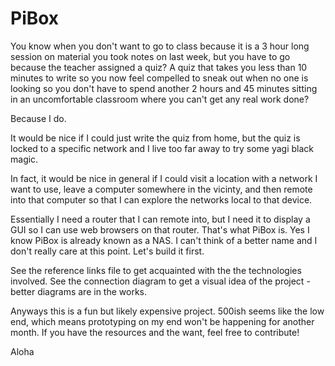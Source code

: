 # PiBox

You know when you don't want to go to class because it is a 3 hour long session on material you took notes on last week, but you have to go because the teacher assigned a quiz? A quiz that takes you less than 10 minutes to write so you now feel compelled to sneak out when no one is looking so you don't have to spend another 2 hours and 45 minutes sitting in an uncomfortable classroom where you can't get any real work done?

Because I do.

It would be nice if I could just write the quiz from home, but the quiz is locked to a specific network and I live too far away to try some yagi black magic.

In fact, it would be nice in general if I could visit a location with a network I want to use, leave a computer somewhere in the vicinty, and then remote into that computer so that I can explore the networks local to that device. 

Essentially I need a router that I can remote into, but I need it to display a GUI so I can use web browsers on that router. That's what PiBox is. Yes I know PiBox is already known as a NAS. I can't think of a better name and I don't really care at this point. Let's build it first.

See the reference links file to get acquainted with the the technologies involved. See the connection diagram to get a visual idea of the project - better diagrams are in the works.

Anyways this is a fun but likely expensive project. 500ish seems like the low end, which means prototyping on my end won't be happening for another month. If you have the resources and the want, feel free to contribute!

Aloha
